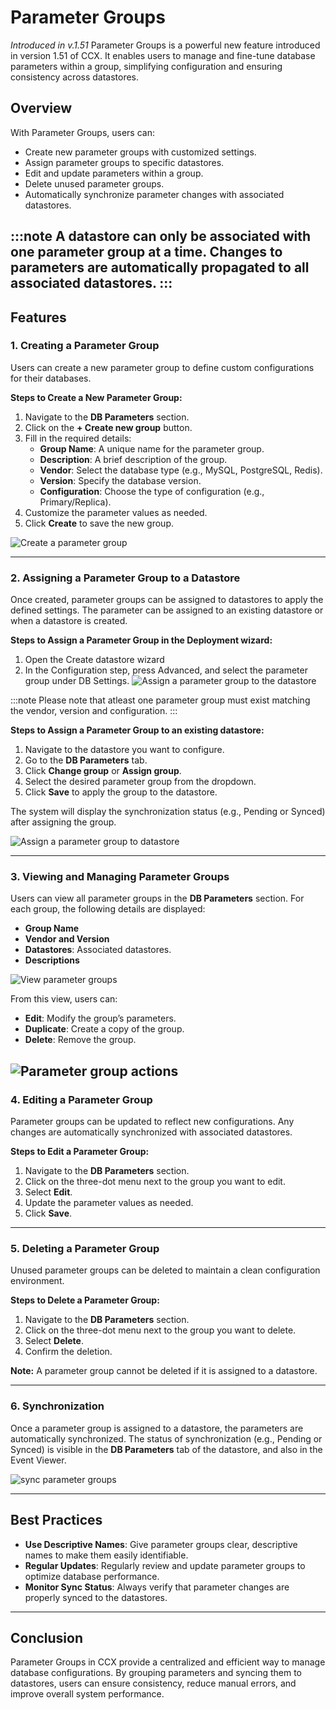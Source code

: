 # Parameter Groups
*Introduced in v.1.51*
Parameter Groups is a powerful new feature introduced in version 1.51 of CCX. It enables users to manage and fine-tune database parameters within a group, simplifying configuration and ensuring consistency across datastores.

## Overview

With Parameter Groups, users can:

- Create new parameter groups with customized settings.
- Assign parameter groups to specific datastores.
- Edit and update parameters within a group.
- Delete unused parameter groups.
- Automatically synchronize parameter changes with associated datastores.

:::note
A datastore can only be associated with one parameter group at a time. Changes to parameters are automatically propagated to all associated datastores.
:::
---


## Features

### 1. Creating a Parameter Group

Users can create a new parameter group to define custom configurations for their databases.

**Steps to Create a New Parameter Group:**

1. Navigate to the **DB Parameters** section.
2. Click on the **+ Create new group** button.
3. Fill in the required details:
   - **Group Name**: A unique name for the parameter group.
   - **Description**: A brief description of the group.
   - **Vendor**: Select the database type (e.g., MySQL, PostgreSQL, Redis).
   - **Version**: Specify the database version.
   - **Configuration**: Choose the type of configuration (e.g., Primary/Replica).
4. Customize the parameter values as needed.
5. Click **Create** to save the new group.

![Create a parameter group](../images/pg_create_a_new_parameter_group_part1.png)

---

### 2. Assigning a Parameter Group to a Datastore

Once created, parameter groups can be assigned to datastores to apply the defined settings.
The parameter can be assigned to an existing datastore or when a datastore is created.

**Steps to Assign a Parameter Group in the Deployment wizard:**
1. Open the Create datastore wizard
2. In the Configuration step, press Advanced, and select the parameter group under DB Settings. 
![Assign a parameter group to the datastore](../images/pg_assign_create_datastore.png)

:::note 
Please note that atleast one parameter group must exist matching the vendor, version and configuration. 
:::


**Steps to Assign a Parameter Group to an existing datastore:**

1. Navigate to the datastore you want to configure.
2. Go to the **DB Parameters** tab.
3. Click **Change group** or **Assign group**.
4. Select the desired parameter group from the dropdown.
5. Click **Save** to apply the group to the datastore.

The system will display the synchronization status (e.g., Pending or Synced) after assigning the group.

![Assign a parameter group to datastore](../images/pg_assign_parameter_group_to_datastore.png)

---

### 3. Viewing and Managing Parameter Groups

Users can view all parameter groups in the **DB Parameters** section. For each group, the following details are displayed:

- **Group Name**
- **Vendor and Version**
- **Datastores**: Associated datastores.
- **Descriptions**

![View parameter groups](../images/pg_overview_showing_all_parameter_groups.png)

From this view, users can:

- **Edit**: Modify the group’s parameters.
- **Duplicate**: Create a copy of the group.
- **Delete**: Remove the group.


![Parameter group actions](../images/pg_actions_on_a_parameter_group.png)
---

### 4. Editing a Parameter Group

Parameter groups can be updated to reflect new configurations. Any changes are automatically synchronized with associated datastores.

**Steps to Edit a Parameter Group:**

1. Navigate to the **DB Parameters** section.
2. Click on the three-dot menu next to the group you want to edit.
3. Select **Edit**.
4. Update the parameter values as needed.
5. Click **Save**.

---

### 5. Deleting a Parameter Group

Unused parameter groups can be deleted to maintain a clean configuration environment.

**Steps to Delete a Parameter Group:**

1. Navigate to the **DB Parameters** section.
2. Click on the three-dot menu next to the group you want to delete.
3. Select **Delete**.
4. Confirm the deletion.

**Note:** A parameter group cannot be deleted if it is assigned to a datastore.

---

### 6. Synchronization

Once a parameter group is assigned to a datastore, the parameters are automatically synchronized. The status of synchronization (e.g., Pending or Synced) is visible in the **DB Parameters** tab of the datastore, and also in the Event Viewer.

![sync parameter groups](../images/pg_showing_sync_in_progress_pending.png)


---

## Best Practices

- **Use Descriptive Names**: Give parameter groups clear, descriptive names to make them easily identifiable.
- **Regular Updates**: Regularly review and update parameter groups to optimize database performance.
- **Monitor Sync Status**: Always verify that parameter changes are properly synced to the datastores.

---

## Conclusion

Parameter Groups in CCX provide a centralized and efficient way to manage database configurations. By grouping parameters and syncing them to datastores, users can ensure consistency, reduce manual errors, and improve overall system performance.